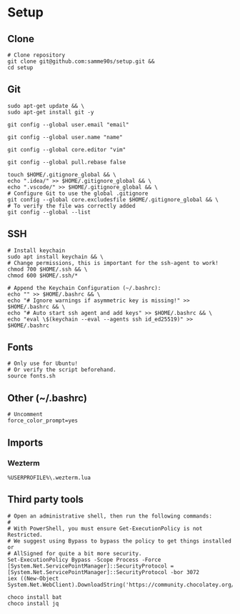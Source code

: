 # Setup

## Clone

```shell
# Clone repository
git clone git@github.com:samme90s/setup.git &&
cd setup
```

## Git

```shell
sudo apt-get update && \
sudo apt-get install git -y
```

```shell
git config --global user.email "email"
```

```shell
git config --global user.name "name"
```

```shell
git config --global core.editor "vim"
```

```shell
git config --global pull.rebase false
```

```shell
touch $HOME/.gitignore_global && \
echo ".idea/" >> $HOME/.gitignore_global && \
echo ".vscode/" >> $HOME/.gitignore_global && \
# Configure Git to use the global .gitignore
git config --global core.excludesfile $HOME/.gitignore_global && \
# To verify the file was correctly added
git config --global --list
```

## SSH

```shell
# Install keychain
sudo apt install keychain && \
# Change permissions, this is important for the ssh-agent to work!
chmod 700 $HOME/.ssh && \
chmod 600 $HOME/.ssh/*
```

```shell
# Append the Keychain Configuration (~/.bashrc):
echo "" >> $HOME/.bashrc && \
echo "# Ignore warnings if asymmetric key is missing!" >> $HOME/.bashrc && \
echo "# Auto start ssh agent and add keys" >> $HOME/.bashrc && \
echo "eval \$(keychain --eval --agents ssh id_ed25519)" >> $HOME/.bashrc
```

## Fonts

```shell
# Only use for Ubuntu!
# Or verify the script beforehand.
source fonts.sh
```

## Other (~/.bashrc)

```shell
# Uncomment
force_color_prompt=yes
```

## Imports

### Wezterm

`%USERPROFILE%\.wezterm.lua`

## Third party tools

```shell
# Open an administrative shell, then run the following commands:
#
# With PowerShell, you must ensure Get-ExecutionPolicy is not Restricted.
# We suggest using Bypass to bypass the policy to get things installed or
# AllSigned for quite a bit more security.
Set-ExecutionPolicy Bypass -Scope Process -Force
[System.Net.ServicePointManager]::SecurityProtocol = [System.Net.ServicePointManager]::SecurityProtocol -bor 3072
iex ((New-Object System.Net.WebClient).DownloadString('https://community.chocolatey.org/install.ps1'))

choco install bat
choco install jq
```
